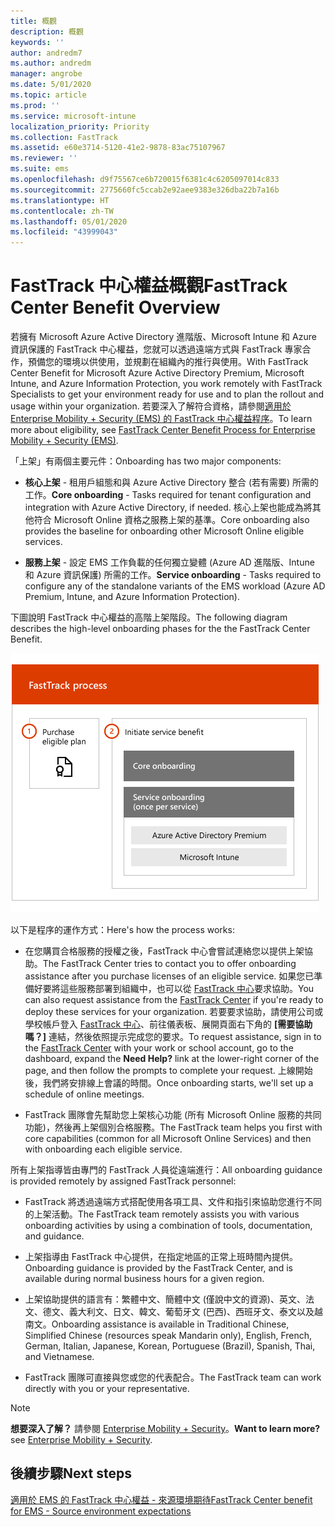 ```yaml
---
title: 概觀
description: 概觀
keywords: ''
author: andredm7
ms.author: andredm
manager: angrobe
ms.date: 5/01/2020
ms.topic: article
ms.prod: ''
ms.service: microsoft-intune
localization_priority: Priority
ms.collection: FastTrack
ms.assetid: e60e3714-5120-41e2-9878-83ac75107967
ms.reviewer: ''
ms.suite: ems
ms.openlocfilehash: d9f75567ce6b720015f6381c4c6205097014c833
ms.sourcegitcommit: 2775660fc5ccab2e92aee9383e326dba22b7a16b
ms.translationtype: HT
ms.contentlocale: zh-TW
ms.lasthandoff: 05/01/2020
ms.locfileid: "43999043"
---
```

# <a name="fasttrack-center-benefit-overview"></a><span data-ttu-id="0b35b-103">FastTrack 中心權益概觀</span><span class="sxs-lookup"><span data-stu-id="0b35b-103">FastTrack Center Benefit Overview</span></span>

<span data-ttu-id="0b35b-104">若擁有 Microsoft Azure Active Directory 進階版、Microsoft Intune 和 Azure 資訊保護的 FastTrack 中心權益，您就可以透過遠端方式與 FastTrack 專家合作，預備您的環境以供使用，並規劃在組織內的推行與使用。</span><span class="sxs-lookup"><span data-stu-id="0b35b-104">With FastTrack Center Benefit for Microsoft Azure Active Directory Premium, Microsoft Intune, and Azure Information Protection, you work remotely with FastTrack Specialists to get your environment ready for use and to plan the rollout and usage within your organization.</span></span> <span data-ttu-id="0b35b-105">若要深入了解符合資格，請參閱[適用於 Enterprise Mobility + Security (EMS) 的 FastTrack 中心權益程序](EMS-fasttrack-process.md)。</span><span class="sxs-lookup"><span data-stu-id="0b35b-105">To learn more about eligibility, see [FastTrack Center Benefit Process for Enterprise Mobility + Security (EMS)](EMS-fasttrack-process.md).</span></span>

<span data-ttu-id="0b35b-106">「上架」有兩個主要元件：</span><span class="sxs-lookup"><span data-stu-id="0b35b-106">Onboarding has two major components:</span></span>

-   <span data-ttu-id="0b35b-107">**核心上架** - 租用戶組態和與 Azure Active Directory 整合 (若有需要) 所需的工作。</span><span class="sxs-lookup"><span data-stu-id="0b35b-107">**Core onboarding** - Tasks required for tenant configuration and integration with Azure Active Directory, if needed.</span></span> <span data-ttu-id="0b35b-108">核心上架也能成為將其他符合 Microsoft Online 資格之服務上架的基準。</span><span class="sxs-lookup"><span data-stu-id="0b35b-108">Core onboarding also provides the baseline for onboarding other Microsoft Online eligible services.</span></span>

-   <span data-ttu-id="0b35b-109">**服務上架** - 設定 EMS 工作負載的任何獨立變體 (Azure AD 進階版、Intune 和 Azure 資訊保護) 所需的工作。</span><span class="sxs-lookup"><span data-stu-id="0b35b-109">**Service onboarding** - Tasks required to configure any of the standalone variants of the EMS workload (Azure AD Premium, Intune, and Azure Information Protection).</span></span>

<span data-ttu-id="0b35b-110">下圖說明 FastTrack 中心權益的高階上架階段。</span><span class="sxs-lookup"><span data-stu-id="0b35b-110">The following diagram describes the high-level onboarding phases for the the FastTrack Center Benefit.</span></span>

![使用 FastTrack 中心權益的高階上架階段](./media/ft-onboarding-process.png)

<span data-ttu-id="0b35b-112">以下是程序的運作方式：</span><span class="sxs-lookup"><span data-stu-id="0b35b-112">Here's how the process works:</span></span>

- <span data-ttu-id="0b35b-113">在您購買合格服務的授權之後，FastTrack 中心會嘗試連絡您以提供上架協助。</span><span class="sxs-lookup"><span data-stu-id="0b35b-113">The FastTrack Center tries to contact you to offer onboarding assistance after you purchase licenses of an eligible service.</span></span> <span data-ttu-id="0b35b-114">如果您已準備好要將這些服務部署到組織中，也可以從 [FastTrack 中心](https://go.microsoft.com/fwlink/?linkid=780698)要求協助。</span><span class="sxs-lookup"><span data-stu-id="0b35b-114">You can also request assistance from the [FastTrack Center](https://go.microsoft.com/fwlink/?linkid=780698) if you're ready to deploy these services for your organization.</span></span> <span data-ttu-id="0b35b-115">若要要求協助，請使用公司或學校帳戶登入 [FastTrack 中心](https://go.microsoft.com/fwlink/?linkid=780698)、前往儀表板、展開頁面右下角的 **[需要協助嗎？]** 連結，然後依照提示完成您的要求。</span><span class="sxs-lookup"><span data-stu-id="0b35b-115">To request assistance, sign in to the [FastTrack Center](https://go.microsoft.com/fwlink/?linkid=780698) with your work or school account, go to the dashboard, expand the **Need Help?** link at the lower-right corner of the page, and then follow the prompts to complete your request.</span></span> <span data-ttu-id="0b35b-116">上線開始後，我們將安排線上會議的時間。</span><span class="sxs-lookup"><span data-stu-id="0b35b-116">Once onboarding starts, we'll set up a schedule of online meetings.</span></span>

-   <span data-ttu-id="0b35b-117">FastTrack 團隊會先幫助您上架核心功能 (所有 Microsoft Online 服務的共同功能)，然後再上架個別合格服務。</span><span class="sxs-lookup"><span data-stu-id="0b35b-117">The FastTrack team helps you first with core capabilities (common for all Microsoft Online Services) and then with onboarding each eligible service.</span></span>

<span data-ttu-id="0b35b-118">所有上架指導皆由專門的 FastTrack 人員從遠端進行：</span><span class="sxs-lookup"><span data-stu-id="0b35b-118">All onboarding guidance is provided remotely by assigned FastTrack personnel:</span></span>

-   <span data-ttu-id="0b35b-119">FastTrack 將透過遠端方式搭配使用各項工具、文件和指引來協助您進行不同的上架活動。</span><span class="sxs-lookup"><span data-stu-id="0b35b-119">The FastTrack team remotely assists you with various onboarding activities by using a combination of tools, documentation, and guidance.</span></span>

-   <span data-ttu-id="0b35b-120">上架指導由 FastTrack 中心提供，在指定地區的正常上班時間內提供。</span><span class="sxs-lookup"><span data-stu-id="0b35b-120">Onboarding guidance is provided by the FastTrack Center, and is available during normal business hours for a given region.</span></span>

-   <span data-ttu-id="0b35b-121">上架協助提供的語言有：繁體中文、簡體中文 (僅說中文的資源)、英文、法文、德文、義大利文、日文、韓文、葡萄牙文 (巴西)、西班牙文、泰文以及越南文。</span><span class="sxs-lookup"><span data-stu-id="0b35b-121">Onboarding assistance is available in Traditional Chinese, Simplified Chinese (resources speak Mandarin only), English, French, German, Italian, Japanese, Korean, Portuguese (Brazil), Spanish, Thai, and Vietnamese.</span></span>

-   <span data-ttu-id="0b35b-122">FastTrack 團隊可直接與您或您的代表配合。</span><span class="sxs-lookup"><span data-stu-id="0b35b-122">The FastTrack team can work directly with you or your representative.</span></span>

> [!NOTE]
> <span data-ttu-id="0b35b-123">**想要深入了解？** 請參閱 [Enterprise Mobility + Security](https://www.microsoft.com/cloud-platform/enterprise-mobility)。</span><span class="sxs-lookup"><span data-stu-id="0b35b-123">**Want to learn more?** see [Enterprise Mobility + Security](https://www.microsoft.com/cloud-platform/enterprise-mobility).</span></span>

## <a name="next-steps"></a><span data-ttu-id="0b35b-124">後續步驟</span><span class="sxs-lookup"><span data-stu-id="0b35b-124">Next steps</span></span>

[<span data-ttu-id="0b35b-125">適用於 EMS 的 FastTrack 中心權益 - 來源環境期待</span><span class="sxs-lookup"><span data-stu-id="0b35b-125">FastTrack Center benefit for EMS - Source environment expectations</span></span>](EMS-source-environment-expectations.md)

